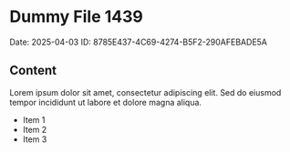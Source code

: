 # Dummy File 1439

Date: 2025-04-03
ID: 8785E437-4C69-4274-B5F2-290AFEBADE5A

## Content

Lorem ipsum dolor sit amet, consectetur adipiscing elit.
Sed do eiusmod tempor incididunt ut labore et dolore magna aliqua.

* Item 1
* Item 2
* Item 3

